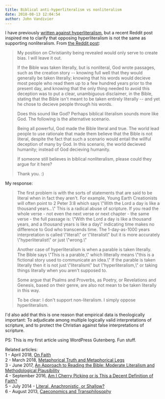 ```yaml
---
title: Biblical anti-hyperliteralism vs nonliteralism
date: 2018-08-13 12:04:54
author: John Vandivier
---
```




<!-- wp:paragraph -->
<p>I have previously <a href=\"http://www.afterecon.com/philosophy-religion-and-apologetics/approach-reading-bible-moderate-literalism-methodological-plausibility/\">written against hyperliteralism</a>, but a recent Reddit post inspired me to clarify that opposing hyperliteralism is not the same as supporting nonliteralism. From <a href=\"https://www.reddit.com/r/DebateAChristian/comments/96wid2/biblical_nonliteralism/\">the Reddit post</a>:</p>
<!-- /wp:paragraph -->

<!-- wp:quote -->
<blockquote class=\"wp-block-quote\"><p>My position on Christianity being revealed would only serve to create bias. I will leave it out.</p><p>If the Bible was taken literally, but is nonliteral, God wrote passages, such as the creation story -- knowing full well that they would generally be taken literally; knowing that his words would decieve most people who read them up to a few hundred years prior to the present day, and knowing that the only thing needed to avoid this deception was to put a clear, unambiguous disclaimer, in the Bible, stating that the Bible isn't meant to be taken entirely literally -- and yet he chose to decieve people through his words.</p><p>Does this sound like God? Perhaps biblical literalism sounds more like God. The following is the alternative scenario.</p><p>Being all powerful, God made the Bible literal and true. The world lead people to use rationale that made them believe that the Bible is not literal, despite the fact that such a scenario would entail the willful deception of many by God. In this scenario, the world decieved humanity; instead of God decieving humanity.</p><p>If someone still believes in biblical nonliteralism, please could they argue for it here?</p><p>Thank you. :)</p></blockquote>
<!-- /wp:quote -->

<!-- wp:paragraph -->
<p>My response:</p>
<!-- /wp:paragraph -->

<!-- wp:quote -->
<blockquote class=\"wp-block-quote\"><p>The first problem is with the sorts of statements that are said to be literal when in fact they aren't. For example, Young Earth Creationists will often point to 2 Peter 3:8 which says \"With the Lord a day is like a thousand years…\" This is a radical abuse of scripture. If you read the whole verse - not even the next verse or next chapter - the same verse - the full passage is: \"With the Lord a day is like a thousand years, and a thousand years is like a day\" indicating time makes no difference to God who transcends time. The 1-day-as-1000 years interpretation is called \"literal\" or \"literalist\" but it is more accurately \"hyperliteralist\" or just \"wrong.\"</p><p>Another case of hyperliteralism is when a parable is taken literally. The Bible says \"This is a parable,\" which litterally means \"this is a fictional story used to communicate an idea.\" If the parable is taken literally then it is not just \"literalism\" but \"hyperliteralism,\" or taking things literally when you aren't supposed to.</p><p>Some argue that Psalms and Proverbs, as Poetry, or Revelations and Genesis, based on their genre, are also not mean to be taken literally in this way.</p><p>To be clear: I don't support non-literalism. I simply oppose hyperliteralism.</p></blockquote>
<!-- /wp:quote -->

<!-- wp:paragraph -->
<p>I'd also add that this is one reason that empirical data is theologically important: To adjudicate among multiple logically valid interpretations of scripture, and to protect the Christian against false interpretations of scripture.</p>
<!-- /wp:paragraph -->

<!-- wp:paragraph -->
<p>PS: This is my first article using WordPress Gutenberg. Fun stuff.</p>
<!-- /wp:paragraph -->

<!-- wp:paragraph -->
<p>Related articles:<br/>1 - April 2018, <a href=\"http://www.afterecon.com/philosophy-religion-and-apologetics/on-faith/\">On Faith</a><br/>2 - March 2018, <a href=\"http://www.afterecon.com/philosophy-religion-and-apologetics/metaphorical-truth-metaphorical-legs/\">Metaphorical Truth and Metaphorical Legs</a><br/>3 - June 2017, <a href=\"http://www.afterecon.com/philosophy-religion-and-apologetics/approach-reading-bible-moderate-literalism-methodological-plausibility/\">An Approach to Reading the Bible: Moderate Literalism and Methodological Plausibility</a><br/>4 - September 2016, <a href=\"http://www.afterecon.com/philosophy-religion-and-apologetics/cherry-picking-decent-definition-faith/\">Am I Cherry Picking or is This a Decent Definition of Faith?</a><br/>5 - July 2014 - <a href=\"http://www.afterecon.com/philosophy-religion-and-apologetics/literal-anachronistic-or-shallow/\">Literal, Anachronistic, or Shallow?</a><br/>6 - August 2013, <a href=\"http://www.afterecon.com/theoretical-development-and-application/caeconomics-and-transphilosophy/\">Caeconomics and Transphilosophy</a></p>
<!-- /wp:paragraph -->